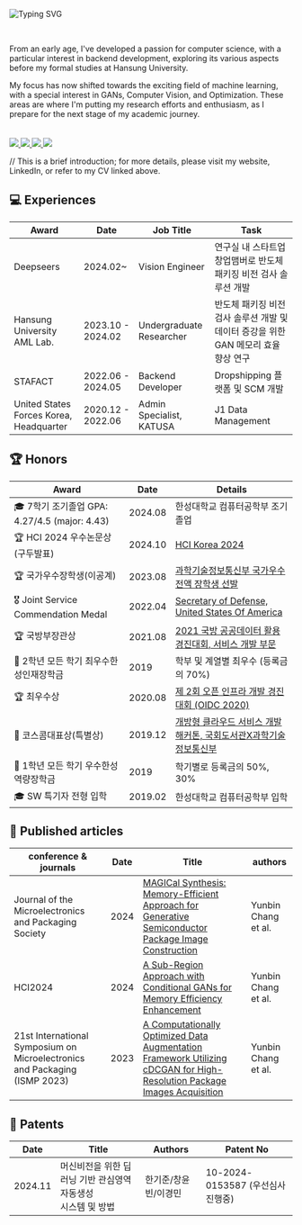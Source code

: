 ![Typing SVG](https://readme-typing-svg.herokuapp.com/?lines=Hello,+I'm+Vin+Chang+😎&height=150&width=1024&size=40&color=458588&background=282828&center=true&vCenter=true&multiline=false&duration=2000&pause=0)

<div>
  <br/>

  From an early age, I've developed a passion for computer science, with a particular interest in backend development, exploring its various aspects before my formal studies at Hansung University. 

My focus has now shifted towards the exciting field of machine learning, with a special interest in GANs, Computer Vision, and Optimization. These areas are where I'm putting my research efforts and enthusiasm, as I prepare for the next stage of my academic journey.
  <br/>
  <br/>
  <br/>
  <a href="https://techbless.github.io/about-me" target="_blank">
    <img src="https://img.shields.io/badge/website-305D61.svg?&style=for-the-badge&logo=About.me&logoColor=ffffff&labelColor=305D61&logoWidth=20"/>
  </a>
  <a href="https://www.linkedin.com/in/vinchang" target="_blank">
    <img src="https://img.shields.io/badge/LinkedIn-305D61.svg?&style=for-the-badge&logo=linkedin&logoColor=ffffff&labelColor=305D61&logoWidth=20"/>
  </a>
  <a href="https://techbless.github.io/about-me/Yunbin_CV.pdf" target="_blank">
    <img src="https://img.shields.io/badge/resume-305D61.svg?&style=for-the-badge&logo=ReadtheDocs&logoColor=ffffff&labelColor=305D61&logoWidth=20"/>
  </a>
  <a href="https://techbless.github.io" target="_blank">
    <img src="https://img.shields.io/badge/blog-305D61.svg?&style=for-the-badge&logo=ReadtheDocs&logoColor=ffffff&labelColor=305D61&logoWidth=20"/>
  </a>
  
</div>

// This is a brief introduction; for more details, please visit my website, LinkedIn, or refer to my CV linked above.

## 💻 Experiences
| Award 	| Date                         	          |Job Title| Task                  	| 
|-------------	|---------------------------------|---------------------------------   |-----------------------	|
| Deepseers      	| 2024.02~    | Vision Engineer |  연구실 내 스타트업 창업맴버로 반도체 패키징 비전 검사 솔루션 개발
| Hansung University AML Lab.      	| 2023.10 - 2024.02   |  Undergraduate Researcher | 반도체 패키징 비전 검사 솔루션 개발 및 데이터 증강을 위한 GAN 메모리 효율 향상 연구
| STAFACT      	| 2022.06 - 2024.05   | Backend Developer | Dropshipping 플랫폼 및 SCM 개발    |
| United States Forces Korea, Headquarter      	| 2020.12 - 2022.06   | Admin Specialist, KATUSA | J1 Data Management    |

## 🏆 Honors
| Award 	| Date                         	          | Details                  	| 
|-------------	|---------------------------------   |-----------------------	|
| 🎓 7학기 조기졸업 GPA: 4.27/4.5 (major: 4.43)      	| 2024.08    | 한성대학교 컴퓨터공학부 조기졸업 |
| 🏆 HCI 2024 우수논문상 (구두발표)      	| 2024.10    | [HCI Korea 2024](https://techbless.github.io/about-me/hci2024.jpg)    |
| 🏆 국가우수장학생(이공계)      	| 2023.08   | [과학기술정보통신부 국가우수 전액 장학생 선발](https://github.com/techbless/about-me/blob/master/national_scholarship.jpg?raw=true)    |
| 🎖️ Joint Service Commendation Medal      	| 2022.04    | [Secretary of Defense, United States Of America](https://techbless.github.io/about-me/jscm.jpeg)    |
| 🏆 국방부장관상   |   2021.08   |   [2021 국방 공공데이터 활용 경진대회, 서비스 개발 부문](https://github.com/techbless/about-me/blob/master/dod.png?raw=true)   |
| 🥇 2학년 모든 학기 최우수한성인재장학금      	| 2019  | 학부 및 계열별 최우수 (등록금의 70%)    |
| 🏆 최우수상   |   2020.08   |   [제 2회 오픈 인프라 개발 경진대회 (OIDC 2020)](https://github.com/techbless/about-me/blob/master/oidc.jpg?raw=true)   |
| 🥉 코스콤대표상(특별상)   |    2019.12    |    [개방형 클라우드 서비스 개발 해커톤, 국회도서관X과학기술정보통신부](https://github.com/techbless/about-me/blob/master/paasta.jpg?raw=true)  |
| 🥈 1학년 모든 학기 우수한성역량장학금      	| 2019  | 학기별로 등록금의 50%, 30%    |
| 🎓 SW 특기자 전형 입학      	| 2019.02    | 한성대학교 컴퓨터공학부 입학 |

## 📑 Published articles
   
| conference & journals 	| Date                   | Title                  	| authors
|-------------	|---------------------------------   |-----------------------	|--------------------
| Journal of the Microelectronics and Packaging Society | 2024 | [MAGICal Synthesis: Memory-Efficient Approach for Generative Semiconductor Package Image Construction](https://www.kci.go.kr/kciportal/ci/sereArticleSearch/ciSereArtiView.kci?sereArticleSearchBean.artiId=ART003039420) | Yunbin Chang et al.
| HCI2024 | 2024    | [A Sub-Region Approach with Conditional GANs for Memory Efficiency Enhancement](https://www.dbpia.co.kr/Journal/articleDetail?nodeId=NODE11714627)   | Yunbin Chang et al.
| 21st International Symposium on Microelectronics and Packaging (ISMP 2023)   |   2023   | [A Computationally Optimized Data Augmentation Framework Utilizing cDCGAN for High-Resolution Package Images Acquisition](https://github.com/techbless/techbless/blob/master/poster.jpg?raw=true) | Yunbin Chang et al.

## 📕 Patents
   
 Date                   | Title                  	| Authors | Patent No
|---------------------------------   |-----------------------	|--------------------|-----------
| 2024.11 | 머신비전을 위한 딥러닝 기반 관심영역 자동생성<br> 시스템 및 방법 | 한기준/창윤빈/이경민 | 10-2024-0153587  (우선심사 진행중)
